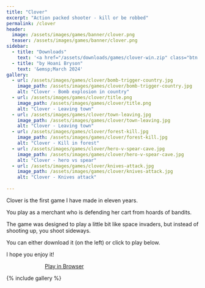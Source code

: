 ```yaml
---
title: "Clover"
excerpt: "Action packed shooter - kill or be robbed"
permalink: /clover
header:
  image: /assets/images/games/banner/clover.png
  teaser: /assets/images/games/banner/clover.png
sidebar:
  - title: "Downloads"
    text: '<a href="/assets/downloads/games/clover-win.zip" class="btn btn--primary download-btn"><img src="/assets/icons/windows.svg" class="download-svg"/>Windows</a> <br><br>  <a href="/assets/downloads/games/clover-ubuntu.zip" class="btn btn--primary download-btn"><img src="/assets/icons/ubuntu.svg" class="download-svg"/>Ubuntu</a> <br><br><a href="https://play.google.com/store/apps/details?id=nz.leetware.game" class="btn btn--primary download-btn"><img src="/assets/icons/google-play.svg" class="download-svg"/>Google Play</a>'
  - title: "by Hoani Bryson"
    text: '&emsp;March 2024'
gallery:
  - url: /assets/images/games/clover/bomb-trigger-country.jpg
    image_path: /assets/images/games/clover/bomb-trigger-country.jpg
    alt: "Clover - Bomb explosion in country"
  - url: /assets/images/games/clover/title.png
    image_path: /assets/images/games/clover/title.png
    alt: "Clover - Leaving town"
  - url: /assets/images/games/clover/town-leaving.jpg
    image_path: /assets/images/games/clover/town-leaving.jpg
    alt: "Clover - Leaving town"
  - url: /assets/images/games/clover/forest-kill.jpg
    image_path: /assets/images/games/clover/forest-kill.jpg
    alt: "Clover - Kill in forest"
  - url: /assets/images/games/clover/hero-v-spear-cave.jpg
    image_path: /assets/images/games/clover/hero-v-spear-cave.jpg
    alt: "Clover - hero vs spear"
  - url: /assets/images/games/clover/knives-attack.jpg
    image_path: /assets/images/games/clover/knives-attack.jpg
    alt: "Clover - Knives attack"
  
---
```


Clover is the first game I have made in eleven years.

You play as a merchant who is defending her cart from hoards of bandits.

The game was designed to play a little bit like space invaders, but instead of shooting up, you shoot sideways.

You can either download it (on the left) or click to play below.

I hope you enjoy it!

<a href="/play/clover/" class="btn btn--primary" style="margin-left:20%;width:60%">Play in Browser</a>

{% include gallery %}
